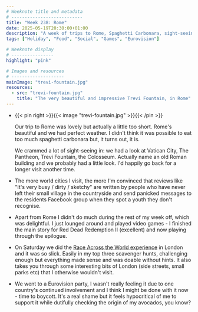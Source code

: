 ```yaml
---
# Weeknote title and metadata
# ---------------------------
title: "Week 238: Rome"
date: 2025-05-19T20:30:00+01:00
description: "A week of trips to Rome, Spaghetti Carbonara, sight-seeing, ancient ruins, bad reviews, finishing games, scavenger hunts, and trying to enjoy Eurovision."
tags: ["Holiday", "Food", "Social", "Games", "Eurovision"]

# Weeknote display
# ----------------
highlight: "pink"

# Images and resources
# --------------------
mainImage: "trevi-fountain.jpg"
resources:
  - src: "trevi-fountain.jpg"
    title: "The very beautiful and impressive Trevi Fountain, in Rome"
---
```


  * {{< pin right >}}{{< image "trevi-fountain.jpg" >}}{{< /pin >}}

    Our trip to Rome was lovely but actually a little too short. Rome's beautiful and we had perfect weather. I didn't think it was possible to eat too much spaghetti carbonara but, it turns out, it is.

    We crammed a lot of sight-seeing in: we had a look at Vatican City, The Pantheon, Trevi Fountain, the Colosseum. Actually name an old Roman building and we probably had a little look. I'd happily go back for a longer visit another time.

  * The more world cities I visit, the more I'm convinced that reviews like "It's very busy / dirty / sketchy" are written by people who have never left their small village in the countryside and send panicked messages to the residents Facebook group when they spot a youth they don't recognise.

  * Apart from Rome I didn't do much during the rest of my week off, which was delightful. I just lounged around and played video games - I finished the main story for Red Dead Redemption II (excellent) and now playing through the epilogue.

  * On Saturday we did the [Race Across the World experience](https://raceacrosstheworldexperience.com/) in London and it was so slick. Easily in my top three scavenger hunts, challenging enough but everything made sense and was doable without hints. It also takes you through some interesting bits of London (side streets, small parks etc) that I otherwise wouldn't visit.

  * We went to a Eurovision party, I wasn't really feeling it due to one country's continued involvement and I think I might be done with it now - time to boycott. It's a real shame but it feels hypocritical of me to support it while dutifully checking the origin of my avocados, you know?
